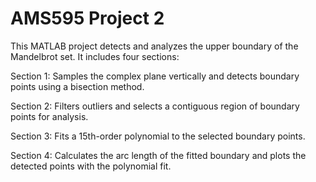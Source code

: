 # AMS595 Project 2
This MATLAB project detects and analyzes the upper boundary of the Mandelbrot set. It includes four sections:

Section 1: Samples the complex plane vertically and detects boundary points using a bisection method.

Section 2: Filters outliers and selects a contiguous region of boundary points for analysis.

Section 3: Fits a 15th-order polynomial to the selected boundary points.

Section 4: Calculates the arc length of the fitted boundary and plots the detected points with the polynomial fit.
